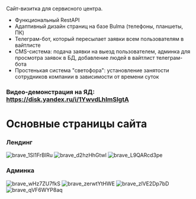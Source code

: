 Сайт-визитка для сервисного центра.

- Функциональный RestAPI
- Адаптивный дизайн страниц на базе Bulma (телефоны, планшеты, ПК)
- Телеграм-бот, который пересылает заявки всем пользователям в вайтлисте
- CMS-система: подача заявки на выезд пользователем, админка для просмотра заявок в БД, добавление людей в вайтлист телеграм-бота
- Простенькая система "светофора": установление занятости сотрудников компании в зависимости от времени суток

### Видео-демонстрация на ЯД: https://disk.yandex.ru/i/1YwvdLhImSlgtA

# Основные страницы сайта

### Лендинг

![brave_1SI1FrBlRu](https://github.com/user-attachments/assets/7a71d8ac-a46d-4521-96f1-89dec7d72a99)
![brave_d2hzHhGtwl](https://github.com/user-attachments/assets/2c36c459-bd44-464c-8e47-a599205cf364)
![brave_L9QARcd3pe](https://github.com/user-attachments/assets/5c6a4729-e404-4722-9bf5-bdab1c27c906)

### Админка

![brave_wHz7ZU7fkS](https://github.com/user-attachments/assets/662284b8-a579-4ed1-95d6-963ca87efc2a)
![brave_zerwtYtHWE](https://github.com/user-attachments/assets/bc2f703c-4d86-41da-8fd8-34979a52a807)
![brave_zlVE2Dp7bD](https://github.com/user-attachments/assets/83a1ed4f-51e6-45b6-b310-be2929cdcd93)
![brave_qVF6WYP8aq](https://github.com/user-attachments/assets/ac03ba19-04f9-47aa-863f-92361c0c4bc2)

